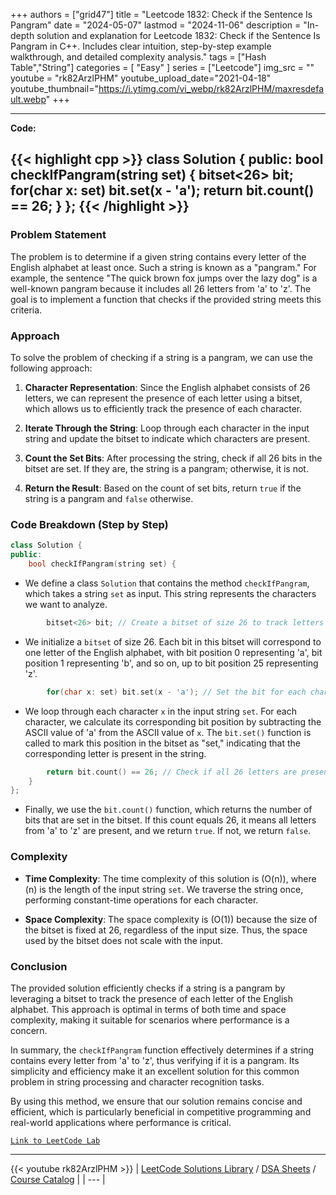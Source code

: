 
+++
authors = ["grid47"]
title = "Leetcode 1832: Check if the Sentence Is Pangram"
date = "2024-05-07"
lastmod = "2024-11-06"
description = "In-depth solution and explanation for Leetcode 1832: Check if the Sentence Is Pangram in C++. Includes clear intuition, step-by-step example walkthrough, and detailed complexity analysis."
tags = ["Hash Table","String"]
categories = [
    "Easy"
]
series = ["Leetcode"]
img_src = ""
youtube = "rk82ArzlPHM"
youtube_upload_date="2021-04-18"
youtube_thumbnail="https://i.ytimg.com/vi_webp/rk82ArzlPHM/maxresdefault.webp"
+++



---
**Code:**

{{< highlight cpp >}}
class Solution {
public:
    bool checkIfPangram(string set) {
        bitset<26> bit;
        for(char x: set) bit.set(x - 'a');
        return bit.count() == 26;
    }
};
{{< /highlight >}}
---

### Problem Statement

The problem is to determine if a given string contains every letter of the English alphabet at least once. Such a string is known as a "pangram." For example, the sentence "The quick brown fox jumps over the lazy dog" is a well-known pangram because it includes all 26 letters from 'a' to 'z'. The goal is to implement a function that checks if the provided string meets this criteria.

### Approach

To solve the problem of checking if a string is a pangram, we can use the following approach:

1. **Character Representation**: Since the English alphabet consists of 26 letters, we can represent the presence of each letter using a bitset, which allows us to efficiently track the presence of each character.

2. **Iterate Through the String**: Loop through each character in the input string and update the bitset to indicate which characters are present.

3. **Count the Set Bits**: After processing the string, check if all 26 bits in the bitset are set. If they are, the string is a pangram; otherwise, it is not.

4. **Return the Result**: Based on the count of set bits, return `true` if the string is a pangram and `false` otherwise.

### Code Breakdown (Step by Step)

```cpp
class Solution {
public:
    bool checkIfPangram(string set) {
```
- We define a class `Solution` that contains the method `checkIfPangram`, which takes a string `set` as input. This string represents the characters we want to analyze.

```cpp
        bitset<26> bit; // Create a bitset of size 26 to track letters
```
- We initialize a `bitset` of size 26. Each bit in this bitset will correspond to one letter of the English alphabet, with bit position 0 representing 'a', bit position 1 representing 'b', and so on, up to bit position 25 representing 'z'.

```cpp
        for(char x: set) bit.set(x - 'a'); // Set the bit for each character
```
- We loop through each character `x` in the input string `set`. For each character, we calculate its corresponding bit position by subtracting the ASCII value of 'a' from the ASCII value of `x`. The `bit.set()` function is called to mark this position in the bitset as "set," indicating that the corresponding letter is present in the string.

```cpp
        return bit.count() == 26; // Check if all 26 letters are present
    }
};
```
- Finally, we use the `bit.count()` function, which returns the number of bits that are set in the bitset. If this count equals 26, it means all letters from 'a' to 'z' are present, and we return `true`. If not, we return `false`.

### Complexity

- **Time Complexity**: The time complexity of this solution is \(O(n)\), where \(n\) is the length of the input string `set`. We traverse the string once, performing constant-time operations for each character.

- **Space Complexity**: The space complexity is \(O(1)\) because the size of the bitset is fixed at 26, regardless of the input size. Thus, the space used by the bitset does not scale with the input.

### Conclusion

The provided solution efficiently checks if a string is a pangram by leveraging a bitset to track the presence of each letter of the English alphabet. This approach is optimal in terms of both time and space complexity, making it suitable for scenarios where performance is a concern.

In summary, the `checkIfPangram` function effectively determines if a string contains every letter from 'a' to 'z', thus verifying if it is a pangram. Its simplicity and efficiency make it an excellent solution for this common problem in string processing and character recognition tasks.

By using this method, we ensure that our solution remains concise and efficient, which is particularly beneficial in competitive programming and real-world applications where performance is critical.

[`Link to LeetCode Lab`](https://leetcode.com/problems/check-if-the-sentence-is-pangram/description/)

---
{{< youtube rk82ArzlPHM >}}
| [LeetCode Solutions Library](https://grid47.xyz/leetcode/) / [DSA Sheets](https://grid47.xyz/sheets/) / [Course Catalog](https://grid47.xyz/courses/) |
| --- |
